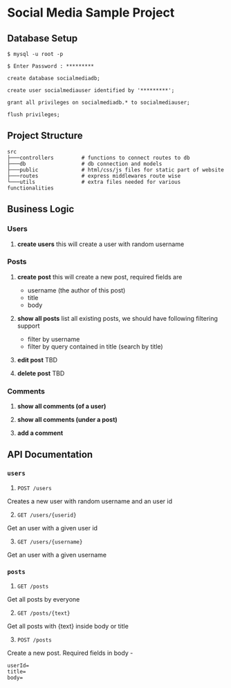# Social Media Sample Project

## Database Setup

```shell
$ mysql -u root -p

$ Enter Password : *********
```

```mysql
create database socialmediadb;

create user socialmediauser identified by '*********';

grant all privileges on socialmediadb.* to socialmediauser;

flush privileges;
```

## Project Structure

```shell
src
├───controllers         # functions to connect routes to db
├───db                  # db connection and models
├───public              # html/css/js files for static part of website
├───routes              # express middlewares route wise
└───utils               # extra files needed for various functionalities
```

## Business Logic

### Users

1. **create users**
    this will create a user with random username


### Posts

1. **create post**
    this will create a new post, required fields are 
    - username (the author of this post)
    - title
    - body 

2. **show all posts**
    list all existing posts, we should have following filtering support

    - filter by username
    - filter by query contained in title (search by title)

3. **edit post**
    TBD

4. **delete post**
    TBD


### Comments

1. **show all comments (of a user)**

2. **show all comments (under a post)**

3. **add a comment**



## API Documentation 

### `users` 

1. `POST /users` 

Creates a new user with random username and an user id

2. `GET /users/{userid}`

Get an user with a given user id

3. `GET /users/{username}`

Get an user with a given username


### `posts` 

1. `GET /posts` 

Get all posts by everyone 

2. `GET /posts/{text}` 

Get all posts with {text} inside body or title

3. `POST /posts` 

Create a new post. 
Required fields in body - 

```
userId=
title=
body=
```